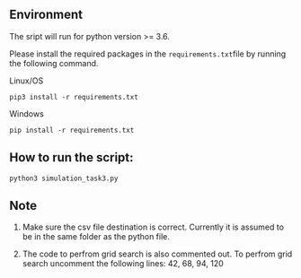 ## Environment

The sript will run for python version >= 3.6.

Please install the required packages in the `requirements.txt`file by running the following command.

Linux/OS
```
pip3 install -r requirements.txt
```

Windows
```
pip install -r requirements.txt
```

## How to run the script: 

```
python3 simulation_task3.py
```

## Note

1. Make sure the csv file destination is correct. Currently it is assumed to be in the same folder as the python file.

2. The code to perfrom grid search is also commented out.
To perfrom grid search uncomment the following lines: 42, 68, 94, 120
